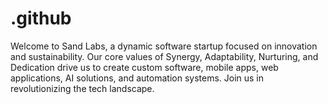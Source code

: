 # .github
Welcome to Sand Labs, a dynamic software startup focused on innovation and sustainability. Our core values of Synergy, Adaptability, Nurturing, and Dedication drive us to create custom software, mobile apps, web applications, AI solutions, and automation systems. Join us in revolutionizing the tech landscape.
